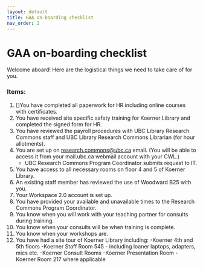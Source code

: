 ```yaml
---
layout: default
title: GAA on-boarding checklist
nav_order: 2
---
```

# GAA on-boarding checklist
Welcome aboard! Here are the logistical things we need to take care of for you.
### Items:
1. \[\]You have completed all paperwork for HR including online courses with certificates.
1. You have received site specific safety training for Koerner Library and completed the signed form for HR.
1. You have reviewed the payroll procedures with UBC Library Research Commons staff and UBC Library Research Commons Librarian (for hour allotments).
1. You are set up on research.commons@ubc.ca email. (You will be able to access it from your mail.ubc.ca webmail account with your CWL.) 
   - UBC Research Commons Program Coordinator submits request to IT.
1. You have access to all necessary rooms on floor 4 and 5 of Koerner Library.
1. An existing staff member has reviewed the use of Woodward B25 with you.
1. Your Workspace 2.0 account is set up.
1. You have provided your available and unavailable times to the Research Commons Program Coordinator.
1. You know when you will work with your teaching partner for consults during training.
1. You know when your consults will be when training is complete.
1. You know when your workshops are.
1. You have had a site tour of Koerner Library including:
   -Koerner 4th and 5th floors
   -Koerner Staff Room 545 - including loaner laptops, adapters, mics etc.
   -Koerner Consult Rooms
   -Koerner Presentation Room
   -Koerner Room 217 where applicable
